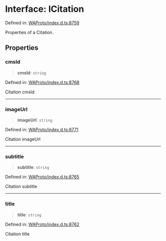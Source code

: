 # Interface: ICitation

Defined in: [WAProto/index.d.ts:8759](https://github.com/Fokusdotid/bail/blob/82f46c566476ac566bfd781dede14412fcdfb787/WAProto/index.d.ts#L8759)

Properties of a Citation.

## Properties

### cmsId

> **cmsId**: `string`

Defined in: [WAProto/index.d.ts:8768](https://github.com/Fokusdotid/bail/blob/82f46c566476ac566bfd781dede14412fcdfb787/WAProto/index.d.ts#L8768)

Citation cmsId

***

### imageUrl

> **imageUrl**: `string`

Defined in: [WAProto/index.d.ts:8771](https://github.com/Fokusdotid/bail/blob/82f46c566476ac566bfd781dede14412fcdfb787/WAProto/index.d.ts#L8771)

Citation imageUrl

***

### subtitle

> **subtitle**: `string`

Defined in: [WAProto/index.d.ts:8765](https://github.com/Fokusdotid/bail/blob/82f46c566476ac566bfd781dede14412fcdfb787/WAProto/index.d.ts#L8765)

Citation subtitle

***

### title

> **title**: `string`

Defined in: [WAProto/index.d.ts:8762](https://github.com/Fokusdotid/bail/blob/82f46c566476ac566bfd781dede14412fcdfb787/WAProto/index.d.ts#L8762)

Citation title
